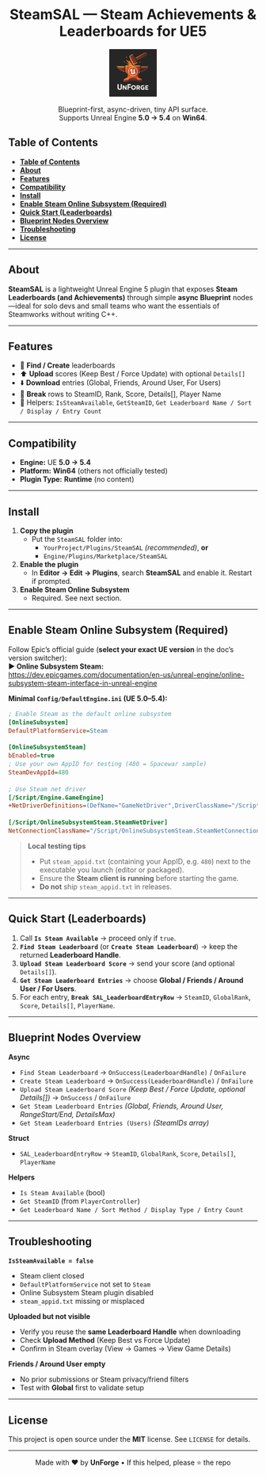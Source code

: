 <h1 align="center"><b>SteamSAL — Steam Achievements & Leaderboards for UE5</b></h1>

<p align="center">
  <img src="Resources/Icon128.png" alt="SteamSAL Icon" width="96" height="96" />
</p>

<p align="center">
  Blueprint-first, async-driven, tiny API surface.<br/>
  Supports Unreal Engine <b>5.0 → 5.4</b> on <b>Win64</b>.
</p>

## **Table of Contents**
- [**Table of Contents**](#table-of-contents)
- [**About**](#about)
- [**Features**](#features)
- [**Compatibility**](#compatibility)
- [**Install**](#install)
- [**Enable Steam Online Subsystem (Required)**](#enable-steam-online-subsystem-required)
- [**Quick Start (Leaderboards)**](#quick-start-leaderboards)
- [**Blueprint Nodes Overview**](#blueprint-nodes-overview)
- [**Troubleshooting**](#troubleshooting)
- [**License**](#license)

---

## **About**
**SteamSAL** is a lightweight Unreal Engine 5 plugin that exposes **Steam Leaderboards (and Achievements)** through simple **async Blueprint** nodes—ideal for solo devs and small teams who want the essentials of Steamworks without writing C++.

---

## **Features**
- 🔎 **Find / Create** leaderboards  
- ⬆️ **Upload** scores (Keep Best / Force Update) with optional `Details[]`  
- ⬇️ **Download** entries (Global, Friends, Around User, For Users)  
- 🧩 **Break** rows to SteamID, Rank, Score, Details[], Player Name  
- 🧰 Helpers: `IsSteamAvailable`, `GetSteamID`, `Get Leaderboard Name / Sort / Display / Entry Count`

---

## **Compatibility**
- **Engine:** UE **5.0 → 5.4**  
- **Platform:** **Win64** (others not officially tested)  
- **Plugin Type:** **Runtime** (no content)

---

## **Install**
1. **Copy the plugin**
   - Put the `SteamSAL` folder into:
     - `YourProject/Plugins/SteamSAL` *(recommended)*, **or**
     - `Engine/Plugins/Marketplace/SteamSAL`
2. **Enable the plugin**
   - In **Editor → Edit → Plugins**, search **SteamSAL** and enable it. Restart if prompted.
3. **Enable Steam Online Subsystem**  
   - Required. See next section.

---

## **Enable Steam Online Subsystem (Required)**
Follow Epic’s official guide (**select your exact UE version** in the doc’s version switcher):  
**▶ Online Subsystem Steam:** https://dev.epicgames.com/documentation/en-us/unreal-engine/online-subsystem-steam-interface-in-unreal-engine

**Minimal `Config/DefaultEngine.ini` (UE 5.0–5.4):**
```ini
; Enable Steam as the default online subsystem
[OnlineSubsystem]
DefaultPlatformService=Steam

[OnlineSubsystemSteam]
bEnabled=true
; Use your own AppID for testing (480 = Spacewar sample)
SteamDevAppId=480

; Use Steam net driver
[/Script/Engine.GameEngine]
+NetDriverDefinitions=(DefName="GameNetDriver",DriverClassName="/Script/OnlineSubsystemSteam.SteamNetDriver",DriverClassNameFallback="/Script/Engine.NetDriver")

[/Script/OnlineSubsystemSteam.SteamNetDriver]
NetConnectionClassName="/Script/OnlineSubsystemSteam.SteamNetConnection"
```

> **Local testing tips**
> - Put `steam_appid.txt` (containing your AppID, e.g. `480`) next to the executable you launch (editor or packaged).  
> - Ensure the **Steam client is running** before starting the game.  
> - **Do not** ship `steam_appid.txt` in releases.

---

## **Quick Start (Leaderboards)**
1. Call **`Is Steam Available`** → proceed only if `true`.  
2. **`Find Steam Leaderboard`** (or **`Create Steam Leaderboard`**) → keep the returned **Leaderboard Handle**.  
3. **`Upload Steam Leaderboard Score`** → send your score (and optional `Details[]`).  
4. **`Get Steam Leaderboard Entries`** → choose **Global / Friends / Around User / For Users**.  
5. For each entry, **`Break SAL_LeaderboardEntryRow`** → `SteamID`, `GlobalRank`, `Score`, `Details[]`, `PlayerName`.

---

## **Blueprint Nodes Overview**
**Async**
- `Find Steam Leaderboard` → `OnSuccess(LeaderboardHandle)` / `OnFailure`  
- `Create Steam Leaderboard` → `OnSuccess(LeaderboardHandle)` / `OnFailure`  
- `Upload Steam Leaderboard Score` *(Keep Best / Force Update, optional Details[])* → `OnSuccess` / `OnFailure`  
- `Get Steam Leaderboard Entries` *(Global, Friends, Around User, RangeStart/End, DetailsMax)*  
- `Get Steam Leaderboard Entries (Users)` *(SteamIDs array)*

**Struct**
- `SAL_LeaderboardEntryRow` → `SteamID`, `GlobalRank`, `Score`, `Details[]`, `PlayerName`

**Helpers**
- `Is Steam Available` (bool)  
- `Get SteamID` (from `PlayerController`)  
- `Get Leaderboard Name / Sort Method / Display Type / Entry Count`

---

## **Troubleshooting**
**`IsSteamAvailable = false`**
- Steam client closed  
- `DefaultPlatformService` not set to `Steam`  
- Online Subsystem Steam plugin disabled  
- `steam_appid.txt` missing or misplaced

**Uploaded but not visible**
- Verify you reuse the **same Leaderboard Handle** when downloading  
- Check **Upload Method** (Keep Best vs Force Update)  
- Confirm in Steam overlay (View → Games → View Game Details)

**Friends / Around User empty**
- No prior submissions or Steam privacy/friend filters  
- Test with **Global** first to validate setup

---

## **License**
This project is open source under the **MIT** license. See `LICENSE` for details.

---

<p align="center">
Made with ❤️ by <b>UnForge</b> • If this helped, please ⭐ the repo
</p>
